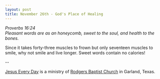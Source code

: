```yaml
---
layout: post
title: November 26th - God's Place of Healing
---
```


_Proverbs 16:24  
Pleasant words are as an honeycomb, sweet to the soul, and health to
the bones._

Since it takes forty-three muscles to frown but only seventeen
muscles to smile, why not smile and live longer. Sweet words contain
no calories!

 --

<a href=http://jesuseveryday.net>Jesus Every Day</a> is a ministry of <a href=http://rodgersbaptist.net>Rodgers Baptist Church</a> in Garland, Texas.
